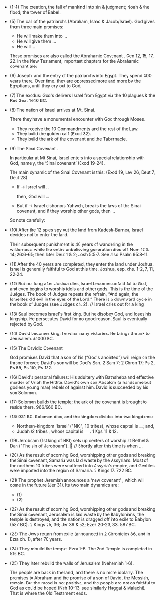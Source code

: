 
- (1-4) The creation, the fall of mankind into sin & judgment; Noah & the flood; the tower of Babel.

- (5) The call of the patriarchs (Abraham, Isaac & Jacob/Israel). God gives them three main promises:

  * He will make them into …
  * He will give them …
  * He will …

  These promises are also called the Abrahamic Covenant . Gen 12, 15, 17, 22. In the New Testament, important chapters for the Abrahamic covenant are:

- (6) Joseph, and the entry of the patriarchs into Egypt. They spend 400 years there. Over time, they are oppressed more and more by the Egyptians, until they cry out to God.

- (7) The exodus: God's delivers Israel from Egypt via the 10 plagues & the Red Sea. 1446 BC.

- (8) The nation of Israel arrives at Mt. Sinai.

  There they have a monumental encounter with God through Moses.

  * They receive the 10 Commandments and the rest of the Law.
  * They build the golden calf (Exod 32).
  * They build the ark of the covenant and the Tabernacle.

- (9) The Sinai Covenant .

  In particular at Mt Sinai, Israel enters into a special relationship with God, namely, the ‘Sinai covenant’ (Exod 19–24).

  The main dynamic of the Sinai Covenant is this: (Exod 19, Lev 26, Deut 7, Deut 28)

     - If → Israel will …

       then, God will …

     - But if → Israel dishonors Yahweh, breaks the laws of the Sinai covenant, and if they worship other gods, then …

  So note carefully:

- (10) After the 12 spies spy out the land from Kadesh-Barnea, Israel decides not to enter the land.

  Their subsequent punishment is 40 years of wandering in the wilderness, while the entire unbelieving generation dies off. Num 13 & 14; 26:6-65; then later Deut 1 & 2; Josh 5:5-7. See also Psalm 95:8–11.

- (11) After the 40 years are completed, they enter the land under Joshua. Israel is generally faithful to God at this time. Joshua, esp. chs. 1-2, 7, 11, 22-24.

- (12) But not long after Joshua dies, Israel becomes unfaithful to God, and even begins to worship idols and other gods. This is the time of the Judges. The book of Judges repeats the refrain, “And again, the Israelites did evil in the eyes of the Lord.” There is a downward cycle in the book of Judges (see Judges ch. 2). // Israel cries out for a king.

- (13) Saul becomes Israel's first king. But he disobey God, and loses his kingship. He persecutes David for no good reason. Saul is eventually rejected by God.

- (14) David becomes king; he wins many victories. He brings the ark to Jerusalem. ±1000 BC.

- (15) The Davidic Covenant

  God promises David that a son of his (“God's anointed”) will reign on the throne forever; David's son will be God's Son. 2 Sam 7; 2 Chron 17; Ps 2, Ps 89, Ps 110, Ps 132.

- (16) David's personal failures: His adultery with Bathsheba and effective murder of Uriah the Hittite. David's own son Absalom (a handsome but godless young man) rebels of against him. David is succeeded by his son Solomon.

- (17) Solomon builds the temple; the ark of the covenant is brought to reside there. 966/960 BC.

- (18) 931 BC. Solomon dies, and the kingdom divides into two kingdoms:

  * Northern-kingdom 'Israel' ("NKI", 10 tribes), whose capital is __; and,
  * Judah (2 tribes), whose capital is __ . 1 Kgs 11 & 12.

- (19) Jeroboam (1st king of NKI) sets up centers of worship at Bethel & Dan ("The sin of Jeroboam").  // Shortly after this time is when …

- (20) As the result of scorning God, worshipping other gods and breaking the Sinai covenant, Samaria was laid waste by the Assyrians. Most of the northern 10 tribes were scattered into Assyria's empire, and Gentiles were imported into the region of Samaria. 2 Kings 17. 722 BC.

- (21) The prophet Jeremiah announces a ‘new covenant’ , which will come in the future (Jer 31). Its two main dynamics are:

  * (1)
  * (2)

- (22) As the result of scorning God, worshipping other gods and breaking the Sinai covenant, Jerusalem is laid waste by the Babylonians, the temple is destroyed, and the nation is dragged off into exile to Babylon (587 BC). 2 Kings 25, 36; Jer 39 & 52; Ezek 20-23, 33. 587 BC.

- (23) The Jews return from exile (announced in 2 Chronicles 36, and in Ezra ch. 1), after 70 years.

- (24) They rebuild the temple. Ezra 1-6. The 2nd Temple is completed in 516 BC.

- (25) They later rebuild the walls of Jerusalem (Nehemiah 1-6).

  The people are back in the land, and there is no more idolatry. The promises to Abraham and the promise of a son of David, the Messiah, remain. But the mood is not positive, and the people are not as faithful to God as could be hoped (Neh 10-13; see similarly Haggai & Malachi). That is where the Old Testament ends.
